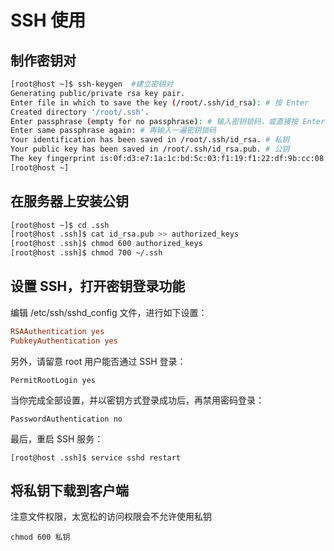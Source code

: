 # SSH 使用
## 制作密钥对
```sh
[root@host ~]$ ssh-keygen  #建立密钥对
Generating public/private rsa key pair.
Enter file in which to save the key (/root/.ssh/id_rsa): # 按 Enter
Created directory '/root/.ssh'.
Enter passphrase (empty for no passphrase): # 输入密钥锁码，或直接按 Enter 留空
Enter same passphrase again: # 再输入一遍密钥锁码
Your identification has been saved in /root/.ssh/id_rsa. # 私钥
Your public key has been saved in /root/.ssh/id_rsa.pub. # 公钥
The key fingerprint is:0f:d3:e7:1a:1c:bd:5c:03:f1:19:f1:22:df:9b:cc:08 
[root@host ~]
```

## 在服务器上安装公钥
```sh
[root@host ~]$ cd .ssh
[root@host .ssh]$ cat id_rsa.pub >> authorized_keys
[root@host .ssh]$ chmod 600 authorized_keys
[root@host .ssh]$ chmod 700 ~/.ssh
```

## 设置 SSH，打开密钥登录功能
编辑 /etc/ssh/sshd_config 文件，进行如下设置：
```ini
RSAAuthentication yes
PubkeyAuthentication yes
```
另外，请留意 root 用户能否通过 SSH 登录：

`PermitRootLogin yes`

当你完成全部设置，并以密钥方式登录成功后，再禁用密码登录：

`PasswordAuthentication no`

最后，重启 SSH 服务：

`[root@host .ssh]$ service sshd restart`


## 将私钥下载到客户端

注意文件权限，太宽松的访问权限会不允许使用私钥

`chmod 600 私钥`